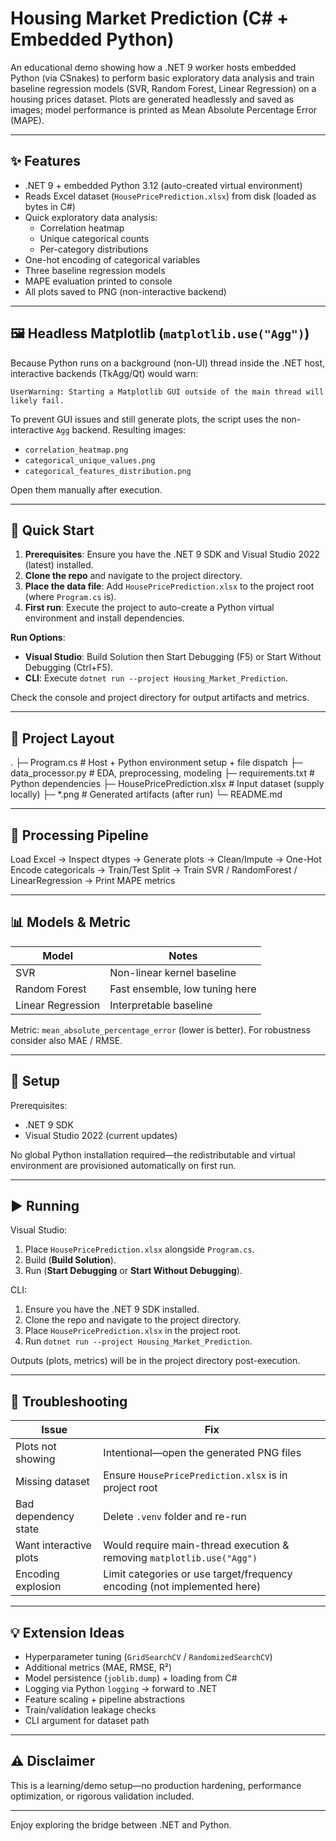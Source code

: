 ﻿# Housing Market Prediction (C# + Embedded Python)

An educational demo showing how a .NET 9 worker hosts embedded Python (via CSnakes) to perform basic exploratory data analysis and train baseline regression models (SVR, Random Forest, Linear Regression) on a housing prices dataset. Plots are generated headlessly and saved as images; model performance is printed as Mean Absolute Percentage Error (MAPE).

---

## ✨ Features
- .NET 9 + embedded Python 3.12 (auto-created virtual environment)
- Reads Excel dataset (`HousePricePrediction.xlsx`) from disk (loaded as bytes in C#)
- Quick exploratory data analysis:
  - Correlation heatmap
  - Unique categorical counts
  - Per-category distributions
- One-hot encoding of categorical variables
- Three baseline regression models
- MAPE evaluation printed to console
- All plots saved to PNG (non-interactive backend)

---

## 🖼 Headless Matplotlib (`matplotlib.use("Agg")`)
Because Python runs on a background (non-UI) thread inside the .NET host, interactive backends (TkAgg/Qt) would warn:

```
UserWarning: Starting a Matplotlib GUI outside of the main thread will likely fail.
```

To prevent GUI issues and still generate plots, the script uses the non-interactive `Agg` backend. Resulting images:
- `correlation_heatmap.png`
- `categorical_unique_values.png`
- `categorical_features_distribution.png`

Open them manually after execution.

---

## 🚀 Quick Start
1. **Prerequisites**: Ensure you have the .NET 9 SDK and Visual Studio 2022 (latest) installed.
2. **Clone the repo** and navigate to the project directory.
3. **Place the data file**: Add `HousePricePrediction.xlsx` to the project root (where `Program.cs` is).
4. **First run**: Execute the project to auto-create a Python virtual environment and install dependencies.

**Run Options**:
- **Visual Studio**: Build Solution then Start Debugging (F5) or Start Without Debugging (Ctrl+F5).
- **CLI**: Execute `dotnet run --project Housing_Market_Prediction`.

Check the console and project directory for output artifacts and metrics.

---

## 📂 Project Layout
. ├─ Program.cs                # Host + Python environment setup + file dispatch ├─ data_processor.py         # EDA, preprocessing, modeling ├─ requirements.txt          # Python dependencies ├─ HousePricePrediction.xlsx # Input dataset (supply locally) ├─ *.png                     # Generated artifacts (after run) └─ README.md

---

## 🔄 Processing Pipeline

Load Excel → Inspect dtypes → Generate plots → Clean/Impute → One-Hot Encode categoricals → Train/Test Split → Train SVR / RandomForest / LinearRegression → Print MAPE metrics

---

## 📊 Models & Metric
| Model | Notes |
|-------|-------|
| SVR | Non-linear kernel baseline |
| Random Forest | Fast ensemble, low tuning here |
| Linear Regression | Interpretable baseline |

Metric: `mean_absolute_percentage_error` (lower is better). For robustness consider also MAE / RMSE.

---

## 🚀 Setup
Prerequisites:
- .NET 9 SDK
- Visual Studio 2022 (current updates)

No global Python installation required—the redistributable and virtual environment are provisioned automatically on first run.

---

## ▶ Running

Visual Studio:
1. Place `HousePricePrediction.xlsx` alongside `Program.cs`.
2. Build (__Build Solution__).
3. Run (__Start Debugging__ or __Start Without Debugging__).

CLI:
1. Ensure you have the .NET 9 SDK installed.
2. Clone the repo and navigate to the project directory.
3. Place `HousePricePrediction.xlsx` in the project root.
4. Run `dotnet run --project Housing_Market_Prediction`.

Outputs (plots, metrics) will be in the project directory post-execution.

---

## 🔧 Troubleshooting
| Issue | Fix |
|-------|-----|
| Plots not showing | Intentional—open the generated PNG files |
| Missing dataset | Ensure `HousePricePrediction.xlsx` is in project root |
| Bad dependency state | Delete `.venv` folder and re-run |
| Want interactive plots | Would require main-thread execution & removing `matplotlib.use("Agg")` |
| Encoding explosion | Limit categories or use target/frequency encoding (not implemented here) |

---

## 💡 Extension Ideas
- Hyperparameter tuning (`GridSearchCV` / `RandomizedSearchCV`)
- Additional metrics (MAE, RMSE, R²)
- Model persistence (`joblib.dump`) + loading from C#
- Logging via Python `logging` -> forward to .NET
- Feature scaling + pipeline abstractions
- Train/validation leakage checks
- CLI argument for dataset path

---

## ⚠ Disclaimer
This is a learning/demo setup—no production hardening, performance optimization, or rigorous validation included.

---

Enjoy exploring the bridge between .NET and Python.

